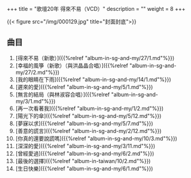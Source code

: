 +++
title = "歌壇20年 得來不易（VCD）"
description = ""
weight = 8
+++

{{< figure src="/img/000129.jpg" title="封面封底">}}

## 曲目

1. [得來不易（新歌）]({{%relref "album-in-sg-and-my/27/1.md"%}}) 
2. [幸福的風箏（新歌）（與洪晶晶合唱）]({{%relref "album-in-sg-and-my/27/2.md"%}}) 
3. [我的眼睛在下雨]({{%relref "album-in-sg-and-my/14/1.md"%}}) 
4. [遲來的愛]({{%relref "album-in-sg-and-my/5/1.md"%}}) 
5. [無言的結局（與林淑容合唱）]({{%relref "album-in-sg-and-my/3/1.md"%}}) 
6. [再一次看著我]({{%relref "album-in-sg-and-my/1/2.md"%}}) 
7. [陽光下的傘]({{%relref "album-in-sg-and-my/5/12.md"%}}) 
8. [夢寐以求]({{%relref "album-in-sg-and-my/5/7.md"%}}) 
9. [善意的謊言]({{%relref "album-in-sg-and-my/2/12.md"%}}) 
10. [你真的還要說謊嗎]({{%relref "album-in-sg-and-my/10/3.md"%}}) 
11. [深深的愛]({{%relref "album-in-sg-and-my/3/11.md"%}}) 
12. [曾經愛過]({{%relref "album-in-sg-and-my/6/2.md"%}}) 
13. [最後的選擇]({{%relref "album-in-taiwan/10/2.md"%}}) 
14. [生日快樂]({{%relref "album-in-sg-and-my/6/1.md"%}}) 